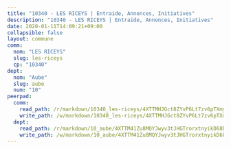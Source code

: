 ```yaml
---
title: "10340 - LES RICEYS | Entraide, Annonces, Initiatives"
description: "10340 - LES RICEYS | Entraide, Annonces, Initiatives"
date: 2020-01-11T14:09:21+09:00
collapsible: false
layout: commune
comm:
  nom: "LES RICEYS"
  slug: les-riceys
  cp: "10340"
dept:
  nom: "Aube"
  slug: aube
  num: "10"
peerpad:
  comm:
    read_path: /r/markdown/10340_les-riceys/4XTTMHJGct8ZYvP6Lt7zv6pTXmyNFqnkQCdq2xutucoM8Gis1
    write_path: /w/markdown/10340_les-riceys/4XTTMHJGct8ZYvP6Lt7zv6pTXmyNFqnkQCdq2xutucoM8Gis1-K3TgUYMnojRfQHHxeo3LwJxTYyA78pjDS9qUhHcqU9fh7JU286Uj88esB2vhXF1uu4y6rC6gYutykQKfwYwyKchpNJnBPGUWYqdEChaTpph4MghSLjZ2GvEJ7HJGBWFTpanVWFKm
  dept:
    read_path: /r/markdown/10_aube/4XTTM41Zu8MQYJwyv3tJHGTrorxtnyikD68DsVemyiZk3ThMz
    write_path: /w/markdown/10_aube/4XTTM41Zu8MQYJwyv3tJHGTrorxtnyikD68DsVemyiZk3ThMz-K3TgTmGUJaeXhcyrKr3gXoqmq82GkfYoTwSCbr39jXo2qoiz4eMZ1zWf94tEK8PkgCEQwZ6j878iec7q7nyW22BbTVtKr2C3mJwkjMoqhPxRA9brvyfx2cZBiMVgJntTtrf7GrDW
---
```


